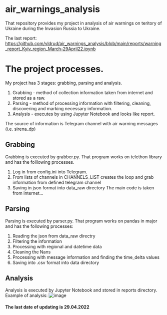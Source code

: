 # air_warnings_analysis
That repository provides my project in analysis of air warnings on teritory of Ukraine during the Invasion Russia to Ukraine.

The last report:
https://github.com/vldrud/air_warnings_analysis/blob/main/reports/warning_report_Kyiv_region_March-29April22.ipynb

# The project processes.
My project has 3 stages: grabbing, parsing and analysis.
1. Grabbing - method of collection information taken from internet and stored as a raw. 
2. Parsing - method of processing information with filtering, cleaning, discovering and marking necessary information.
3. Analysis - executes by using Jupyter Notebook and looks like report.

The source of information is Telegram channel with air warning messages (i.e. sirena_dp)

## Grabbing
Grabbing is executed by grabber.py. That program works on telethon library and has the folllowing processes.
1. Log in from config.ini into Telegram.
2. From lists of channels in CHANNELS_LIST creates the loop and grab information from defined telegram channel
3. Saving in json format into data_raw directory
The main code is taken from internet...

## Parsing
Parsing is executed by parser.py. That program works on pandas in major and has the following processes:
1. Reading the json from data_raw directry
2. Filtering the information
3. Processing with regional and datetime data
4. Cleaning the Nans
5. Processing with message information and finding the time_delta values
6. Saving into .csv format into data directory


## Analysis
Analysis is executed by Jupyter Notebook and stored in reports directory. 
Example of analysis:
![image](https://user-images.githubusercontent.com/71409002/166325679-646f7a2a-c090-4c7b-8995-458cbb5480f6.png)

#### The last date of updating is 29.04.2022

